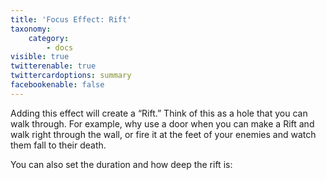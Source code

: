 ```yaml
---
title: 'Focus Effect: Rift'
taxonomy:
    category:
        - docs
visible: true
twitterenable: true
twittercardoptions: summary
facebookenable: false
---
```


Adding this effect will create a “Rift.” Think of this as a hole that you can walk through. For example, why use a door when you can make a Rift and walk right through the wall, or fire it at the feet of your enemies and watch them fall to their death.

You can also set the duration and how deep the rift is:
